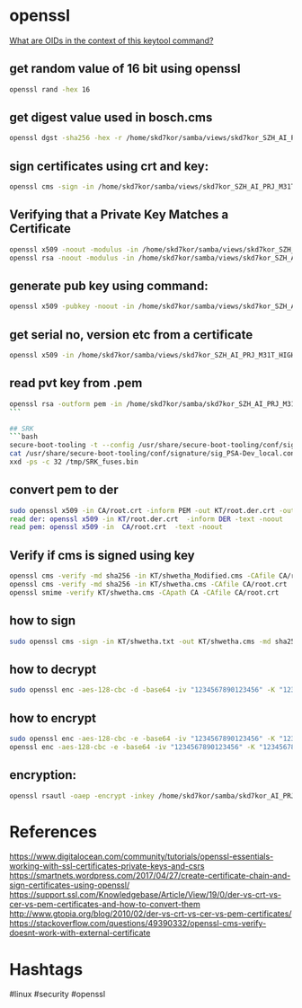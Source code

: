 # openssl

[What are OIDs in the context of this keytool command?](https://security.stackexchange.com/questions/133323/what-are-oids-in-the-context-of-this-keytool-command)

## get random value of 16 bit using openssl
```bash
openssl rand -hex 16
```

## get digest value used in bosch.cms
```bash
openssl dgst -sha256 -hex -r /home/skd7kor/samba/views/skd7kor_SZH_AI_PRJ_M31T_HIGH_LINUX_16.0F11.vws_GEN/ai_projects/generated/ai_sw_update/stick/cherym31t_navi/stick/bosch.xml | cut -d ' ' -f1
```

## sign certificates using crt and key:
```bash
openssl cms -sign -in /home/skd7kor/samba/views/skd7kor_SZH_AI_PRJ_M31T_HIGH_LINUX_16.0F11.vws_GEN/ai_projects/generated/ai_sw_update/stick/cherym31t_navi/cms_tmp/Bosch.msg -out /home/skd7kor/samba/views/skd7kor_SZH_AI_PRJ_M31T_HIGH_LINUX_16.0F11.vws_GEN/ai_projects/generated/ai_sw_update/stick/cherym31t_navi/cms_out/Bosch.cms -md sha256 -signer /home/skd7kor/samba/views/skd7kor_SZH_AI_PRJ_M31T_HIGH_LINUX_16.0F11.vws_GEN/ai_projects/generated/ai_sw_update/container/security/tooling/swu_code.crt -inkey /home/skd7kor/samba/views/skd7kor_SZH_AI_PRJ_M31T_HIGH_LINUX_16.0F11.vws_GEN/ai_projects/generated/ai_sw_update/container/security/tooling/swu_code.priv.key  
```

##  Verifying that a Private Key Matches a Certificate
```bash
openssl x509 -noout -modulus -in /home/skd7kor/samba/views/skd7kor_SZH_AI_PRJ_M31T_HIGH_LINUX_16.0F11.vws_GEN/ai_projects/generated/ai_sw_update/container/security/tooling/swu_code.crt |openssl md5
openssl rsa -noout -modulus -in /home/skd7kor/samba/views/skd7kor_SZH_AI_PRJ_M31T_HIGH_LINUX_16.0F11.vws_GEN/ai_projects/generated/ai_sw_update/container/security/tooling/swu_code.priv.key |openssl md5
```

## generate pub key using command:
```bash
openssl x509 -pubkey -noout -in /home/skd7kor/samba/views/skd7kor_SZH_AI_PRJ_M31T_HIGH_LINUX_16.0F11.vws_GEN/ai_projects/generated/ai_sw_update/container/security/tooling/swu_code.crt
```

##  get serial no, version etc from a certificate
```bash
openssl x509 -in /home/skd7kor/samba/views/skd7kor_SZH_AI_PRJ_M31T_HIGH_LINUX_16.0F11.vws_GEN/ai_projects/generated/ai_sw_update/container/security/tooling/swu_code.crt  -text -noout
```

## read pvt key from .pem
```bash
openssl rsa -outform pem -in /home/skd7kor/samba/skd7kor_SZH_AI_PRJ_M31T_HIGH_LINUX_16.0F11.vws/ai_sw_update/common/media_tooling/certificates/bosch/private_codekey.pem
``` 

## SRK
```bash
secure-boot-tooling -t --config /usr/share/secure-boot-tooling/conf/signature/sig_PSA-Dev_local.conf --out /tmp/ -v
cat /usr/share/secure-boot-tooling/conf/signature/sig_PSA-Dev_local.conf
xxd -ps -c 32 /tmp/SRK_fuses.bin
```

## convert pem to der
```bash
sudo openssl x509 -in CA/root.crt -inform PEM -out KT/root.der.crt -outform DER
read der: openssl x509 -in KT/root.der.crt  -inform DER -text -noout
read pem: openssl x509 -in  CA/root.crt  -text -noout
```

## Verify if cms is signed using key
```bash
openssl cms -verify -md sha256 -in KT/shwetha_Modified.cms -CAfile CA/root.crt
openssl cms -verify -md sha256 -in KT/shwetha.cms -CAfile CA/root.crt
openssl smime -verify KT/shwetha.cms -CApath CA -CAfile CA/root.crt
```

## how to sign
```bash
sudo openssl cms -sign -in KT/shwetha.txt -out KT/shwetha.cms -md sha256 -signer Bosch/dev_code.crt -inkey Bosch/dev_code_pvt.key
```

## how to decrypt
```bash
sudo openssl enc -aes-128-cbc -d -base64 -iv "1234567890123456" -K "12345678901234567890123456789012" -in shwetha_encrypt.txt -out shwetha_decyypt.txt -p
```

## how to encrypt
```bash
sudo openssl enc -aes-128-cbc -e -base64 -iv "1234567890123456" -K "12345678901234567890123456789012" -in shwetha.txt -out shwetha_encrypt.txt -p
openssl enc -aes-128-cbc -e -base64 -iv "1234567890123456" -K "12345678901234567890123456789012" -in shwetha.txt -out shwetha_encrypt.txt -p
```

## encryption:
```bash
openssl rsautl -oaep -encrypt -inkey /home/skd7kor/samba/skd7kor_AI_PRJ_PSA_RCC_LINUX_16.0T013.vws/ai_sw_update/common/media_tooling/certificates/bosch/swu_code.pub.key -pubin -in /home/skd7kor/samba/views/skd7kor_AI_PRJ_PSA_RCC_LINUX_16.0T013.vws_GEN/ai_projects/generated/ai_sw_update/stick/psarcc/Secure_Boot_Dev/tmp_encrypt_stick/license.xml  | openssl base64 -out /home/skd7kor/samba/license.xml.key
```

# References

https://www.digitalocean.com/community/tutorials/openssl-essentials-working-with-ssl-certificates-private-keys-and-csrs
https://smartnets.wordpress.com/2017/04/27/create-certificate-chain-and-sign-certificates-using-openssl/
https://support.ssl.com/Knowledgebase/Article/View/19/0/der-vs-crt-vs-cer-vs-pem-certificates-and-how-to-convert-them
http://www.gtopia.org/blog/2010/02/der-vs-crt-vs-cer-vs-pem-certificates/
https://stackoverflow.com/questions/49390332/openssl-cms-verify-doesnt-work-with-external-certificate

# Hashtags

#linux #security #openssl